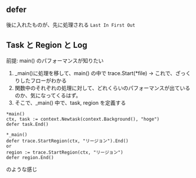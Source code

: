 ## defer 
後に入れたものが、先に処理される
`Last In First Out`

## Task と Region と Log
前提: main() のパフォーマンスが知りたい
1. _main()に処理を移して、main() の中で trace.Start(*file) → これで、ざっくりしたフローがわかる
2. 関数中のそれぞれの処理に対して、どれくらいのパフォーマンスが出ているのか、気になってくるはず。
3. そこで、_main() 中で、task, region を定義する
```
*main()
ctx, task := context.Newtask(context.Background(), "hoge")
defer task.End()

*_main()
defer trace.StartRegion(ctx, "リージョン").End()
or 
region := trace.StartRegion(ctx, "リージョン")
defer region.End()
```
のような感じ
